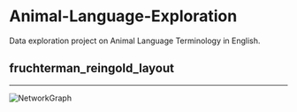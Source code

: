 # Animal-Language-Exploration
Data exploration project on Animal Language Terminology in English.

## fruchterman_reingold_layout
----
![NetworkGraph](https://github.com/abtheo/Animal-Language-Exploration/blob/master/network.gif)
